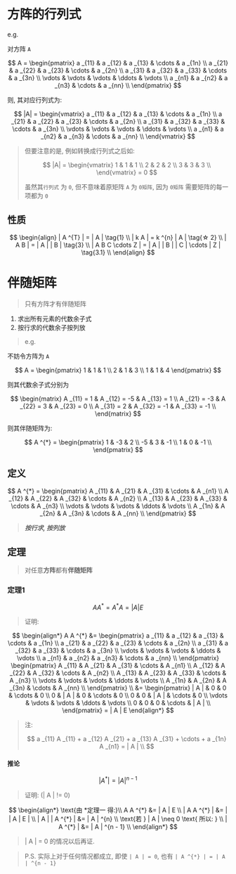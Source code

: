 # 方阵的行列式

e.g.

对方阵 `A`

$$
A = \begin{pmatrix}
    a _{11} & a _{12} & a _{13} & \cdots & a _{1n} \\
    a _{21} & a _{22} & a _{23} & \cdots & a _{2n} \\
    a _{31} & a _{32} & a _{33} & \cdots & a _{3n} \\
    \vdots & \vdots & \vdots & \ddots & \vdots \\
    a _{n1} & a _{n2} & a _{n3} & \cdots & a _{nn} \\
\end{pmatrix}
$$

则, 其对应行列式为: 

$$
|A| = \begin{vmatrix}
    a _{11} & a _{12} & a _{13} & \cdots & a _{1n} \\
    a _{21} & a _{22} & a _{23} & \cdots & a _{2n} \\
    a _{31} & a _{32} & a _{33} & \cdots & a _{3n} \\
    \vdots & \vdots & \vdots & \ddots & \vdots \\
    a _{n1} & a _{n2} & a _{n3} & \cdots & a _{nn} \\
\end{vmatrix}
$$

> 但要注意的是, 例如转换成行列式之后如: 
>
> $$
> |A| = \begin{vmatrix}
>    1 & 1 & 1 \\
>    2 & 2 & 2 \\
>    3 & 3 & 3 \\
> \end{vmatrix} = 0
> $$
>
> 虽然其`行列式` 为 `0`, 但不意味着原矩阵 `A` 为 `0矩阵`, 因为 `0矩阵` 需要矩阵的每一项都为 `0`

## 性质

$$
\begin{align}
    | A ^{T} | = | A | \tag{1} \\
    | k A | = k ^{n} | A | \tag{☆ 2} \\
    | A B | = | A | | B | \tag{3} \\
    | A B C \cdots Z | = | A | | B | | C | \cdots | Z | \tag{3.1} \\
\end{align}
$$

# 伴随矩阵

> 只有方阵才有伴随矩阵

1. 求出所有元素的代数余子式
2. 按行求的代数余子按列放

> e.g.

不妨令方阵为 `A`

$$
A = \begin{pmatrix}
    1 & 1 & 1 \\
    2 & 1 & 3 \\
    1 & 1 & 4 
\end{pmatrix}
$$

则其代数余子式分别为

$$
\begin{matrix}
    A _{11} = 1 & A _{12} = -5 & A _{13} = 1 \\
    A _{21} = -3 & A _{22} = 3 & A _{23} = 0 \\
    A _{31} = 2 & A _{32} = -1 & A _{33} = -1 \\
\end{matrix}
$$

则其伴随矩阵为: 

$$
A ^{*} = \begin{pmatrix}
    1 & -3 & 2 \\
    -5 & 3 & -1 \\
    1 & 0 & -1 \\
\end{pmatrix}
$$

## 定义

$$
A ^{*} = \begin{pmatrix}
    A _{11} & A _{21} & A _{31} & \cdots & A _{n1} \\
    A _{12} & A _{22} & A _{32} & \cdots & A _{n2} \\
    A _{13} & A _{23} & A _{33} & \cdots & A _{n3} \\
    \vdots & \vdots & \vdots & \ddots & \vdots \\
    A _{1n} & A _{2n} & A _{3n} & \cdots & A _{nn} \\
\end{pmatrix}
$$

> ***按行求, 按列放***

## 定理

> 对任意**方阵**都有**伴随矩阵**

### 定理1

$$
A A ^{*} = A ^{*} A = | A | E
$$

> 证明: 

$$
\begin{align*}
A A ^{*} &= \begin{pmatrix}
    a _{11} & a _{12} & a _{13} & \cdots & a _{1n} \\
    a _{21} & a _{22} & a _{23} & \cdots & a _{2n} \\
    a _{31} & a _{32} & a _{33} & \cdots & a _{3n} \\
    \vdots & \vdots & \vdots & \ddots & \vdots \\
    a _{n1} & a _{n2} & a _{n3} & \cdots & a _{nn} \\
\end{pmatrix} \begin{pmatrix}
    A _{11} & A _{21} & A _{31} & \cdots & A _{n1} \\
    A _{12} & A _{22} & A _{32} & \cdots & A _{n2} \\
    A _{13} & A _{23} & A _{33} & \cdots & A _{n3} \\
    \vdots & \vdots & \vdots & \ddots & \vdots \\
    A _{1n} & A _{2n} & A _{3n} & \cdots & A _{nn} \\
\end{pmatrix} \\
&= \begin{pmatrix}
    | A | & 0 & 0 & \cdots & 0 \\
    0 & | A | & 0 & \cdots & 0 \\
    0 & 0 & | A | & \cdots & 0 \\
    \vdots & \vdots & \vdots & \ddots & \vdots \\
    0 & 0 & 0 & \cdots & | A | \\
\end{pmatrix} = | A | E
\end{align*}
$$

> 注: 
> 
> $$
>  a _{11} A _{11} + a _{12} A _{21} + a _{13} A _{31} + \cdots + a _{1n} A _{n1} = | A | \\
> $$

#### 推论

$$
| A ^{*} | = | A | ^{n - 1}
$$

> 证明: (| A | != 0)

$$
\begin{align*}
    \text{由 *定理一 得:}\\
    A A ^{*} &= | A | E \\
    | A A ^{*} | &= | | A | E | \\
    | A | | A ^{*} | &= | A | ^{n} \\
    \text{若 } | A | \neq 0 \text{ 所以: } \\
    | A ^{*} | &= | A | ^{n - 1} \\
\end{align*}
$$

> | A | = 0 的情况以后再证. 

> P.S. 实际上对于任何情况都成立, 即使 `| A | = 0`, 也有 `| A ^{*} | = | A | ^{n - 1}`